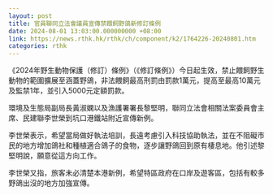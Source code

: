 ```yaml
---
layout: post
title: 官員聯同立法會議員宣傳禁餵飼野鴿新修訂條例
date: 2024-08-01 13:03:00.000000000 +08:00
link: https://news.rthk.hk/rthk/ch/component/k2/1764226-20240801.htm
categories: rthk
---
```


《2024年野生動物保護（修訂）條例》（《修訂條例》）今日起生效，禁止餵飼野生動物的範圍擴展至涵蓋野鴿，非法餵飼最高刑罰由罰款1萬元，提高至最高10萬元及監禁1年，並引入5000元定額罰款。

環境及生態局副局長黃淑嫻以及漁護署署長黎堅明，聯同立法會相關法案委員會主席、民建聯李世榮到坑口港鐵站附近宣傳新例。

李世榮表示，希望當局做好執法培訓，長遠考慮引入科技協助執法，並在不阻礙市民的地方增加鴿社和種植適合鴿子的食物，逐步讓野鴿回到原有棲息地。他引述黎堅明說，願意從這方向工作。

李世榮又指，旅客未必清楚本港新例，希望特區政府在口岸及遊客區，包括有較多野鴿出沒的地方加強宣傳。
